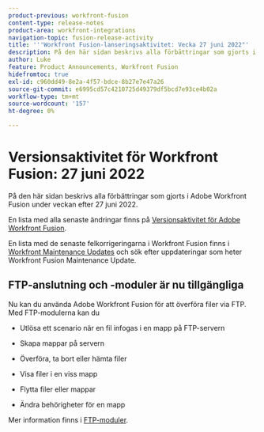 ```yaml
---
product-previous: workfront-fusion
content-type: release-notes
product-area: workfront-integrations
navigation-topic: fusion-release-activity
title: '''Workfront Fusion-lanseringsaktivitet: Vecka 27 juni 2022"'
description: På den här sidan beskrivs alla förbättringar som gjorts i Adobe Workfront Fusion under veckan efter 27 juni 2022.
author: Luke
feature: Product Announcements, Workfront Fusion
hidefromtoc: true
exl-id: c960dd49-8e2a-4f57-bdce-8b27e7e47a26
source-git-commit: e6995cd57c4210725d49379df5bcd7e93ce4b02a
workflow-type: tm+mt
source-wordcount: '157'
ht-degree: 0%

---
```


# Versionsaktivitet för Workfront Fusion: 27 juni 2022

På den här sidan beskrivs alla förbättringar som gjorts i Adobe Workfront Fusion under veckan efter 27 juni 2022.

En lista med alla senaste ändringar finns på [Versionsaktivitet för Adobe Workfront Fusion](../../../product-announcements/product-releases/fusion-release-activity/fusion-release-activity.md).

En lista med de senaste felkorrigeringarna i Workfront Fusion finns i [Workfront Maintenance Updates](https://experienceleague.adobe.com/docs/workfront-known-issues/releases/current-updates.html) och sök efter uppdateringar som heter Workfront Fusion Maintenance Update.

## FTP-anslutning och -moduler är nu tillgängliga

Nu kan du använda Adobe Workfront Fusion för att överföra filer via FTP. Med FTP-modulerna kan du

* Utlösa ett scenario när en fil infogas i en mapp på FTP-servern

* Skapa mappar på servern

* Överföra, ta bort eller hämta filer

* Visa filer i en viss mapp

* Flytta filer eller mappar

* Ändra behörigheter för en mapp


Mer information finns i [FTP-moduler](../../../workfront-fusion/apps-and-their-modules/ftp-modules.md).
